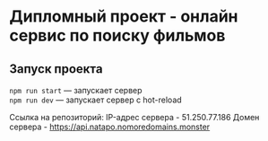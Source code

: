 # Дипломный проект - онлайн сервис по поиску фильмов

## Запуск проекта

`npm run start` — запускает сервер   
`npm run dev` — запускает сервер с hot-reload

Ссылка на репозиторий:
IP-адрес сервера - 51.250.77.186
Домен сервера - https://api.natapo.nomoredomains.monster
